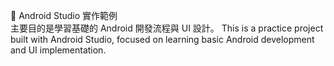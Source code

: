 📱 Android Studio 實作範例 <br>
主要目的是學習基礎的 Android 開發流程與 UI 設計。
This is a practice project built with Android Studio, focused on learning basic Android development and UI implementation.
